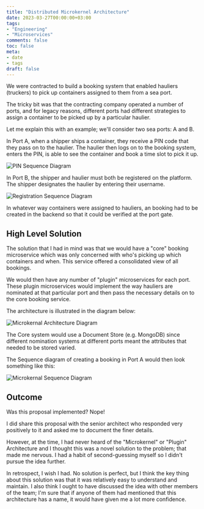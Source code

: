 ```yaml
---
title: "Distributed Microkernel Architecture"
date: 2023-03-27T00:00:00+03:00
tags:
- "Engineering"
- "Microservices"
comments: false
toc: false
meta:
- date
- tags
draft: false
---
```


We were contracted to build a booking system that enabled hauliers (truckers) to pick up containers assigned to them from a sea port.

The tricky bit was that the contracting company operated a number of ports, and for legacy reasons, different ports had different strategies to assign a container to be picked up by a particular haulier.

Let me explain this with an example; we'll consider two sea ports: A and B.

In Port A, when a shipper ships a container, they receive a PIN code that they pass on to the haulier. The haulier then logs on to the booking system, enters the PIN, is able to see the container and book a time slot to pick it up.

![PIN Sequence Diagram](/Distributed-Microkernal-Architecture/PIN-Sequence-Diagram.png)

In Port B, the shipper and haulier must both be registered on the platform. The shipper designates the haulier by entering their username.

![Registration Sequence Diagram](/Distributed-Microkernal-Architecture/Registration-Sequence-Diagram.png)

In whatever way containers were assigned to hauliers, an booking had to be created in the backend so that it could be verified at the port gate.

## High Level Solution

The solution that I had in mind was that we would have a "core" booking microservice which was only concerned with who's picking up which containers and when. This service offered a consolidated view of all bookings.

We would then have any number of "plugin" microservices for each port. These plugin microservices would implement the way hauliers are nominated at that particular port and then pass the necessary details on to the core booking service.

The architecture is illustrated in the diagram below:

![Microkernal Architecture Diagram](/Distributed-Microkernal-Architecture/Architecture-Diagram.png)

The Core system would use a Document Store (e.g. MongoDB) since different nomination systems at different ports meant the attributes that needed to be stored varied.

The Sequence diagram of creating a booking in Port A would then look something like this:

![Microkernal Sequence Diagram](/Distributed-Microkernal-Architecture/Sequence-Diagram.png)

## Outcome

Was this proposal implemented? Nope!

I did share this proposal with the senior architect who responded very positively to it and asked me to document the finer details.

However, at the time, I had never heard of the "Microkernel" or "Plugin" Architecture and I thought this was a novel solution to the problem; that made me nervous. I had a habit of second-guessing myself so I didn't pursue the idea further.

In retrospect, I wish I had. No solution is perfect, but I think the key thing about this solution was that it was relatively easy to understand and maintain. I also think I ought to have discussed the idea with other members of the team; I'm sure that if anyone of them had mentioned that this architecture has a name, it would have given me a lot more confidence.